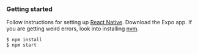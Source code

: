 ### Getting started

Follow instructions for setting up [React Native](https://facebook.github.io/react-native/docs/getting-started).
Download the Expo app.
If you are getting weird errors, look into installing [nvm](https://github.com/creationix/nvm).
```
$ npm install
$ npm start
```
